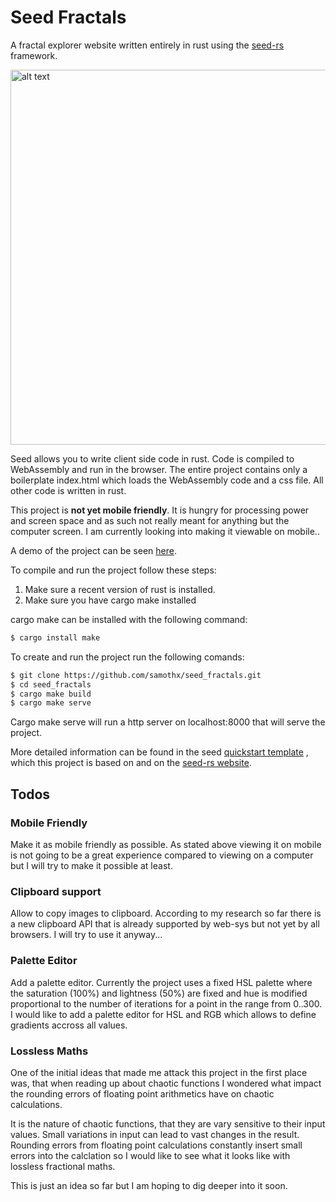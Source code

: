# Seed Fractals

A fractal explorer website written entirely in rust using the [seed-rs](https://seed-rs.org/) framework. 

<img src="https://tele-conference.de/img/fractal.png" alt="alt text" title="image Title" width="600"/>

Seed allows you to write client side code in rust. Code is compiled to WebAssembly and run in the browser.
The entire project contains only a boilerplate index.html which loads the WebAssembly code and a css file.
All other code is written in rust.

This project is **not yet mobile friendly**. It is hungry for processing power and screen space and as such  not really 
meant for anything but the computer screen. I am currently looking into making it viewable on mobile..

A demo of the project can be seen [here](https://tele-conference.de).

To compile and run the project follow these steps:
1. Make sure a recent version of rust is installed.
2. Make sure you have cargo make installed

cargo make can be installed with the following command: 
```bash
$ cargo install make
```
To create and run the project run the following comands:  
```bash
$ git clone https://github.com/samothx/seed_fractals.git
$ cd seed_fractals
$ cargo make build
$ cargo make serve
```
Cargo make serve will run a http server on localhost:8000 that will serve the project.

More detailed information can be found in the seed [quickstart template](https://github.com/seed-rs/seed-quickstart.git) 
, which this project is based on and on the [seed-rs website](https://seed-rs.org/).  

## Todos

### Mobile Friendly
Make it as mobile friendly as possible. As stated above viewing it on mobile is not going to be a great experience 
compared to viewing on a computer but I will try to make it possible at least.

### Clipboard support
Allow to copy images to clipboard. According to my research so far there is a new clipboard API that is already supported by web-sys but not yet by all browsers. I will try to use it anyway...

### Palette Editor
Add a palette editor. Currently the project uses a fixed HSL palette where the saturation (100%) and lightness (50%) are fixed and hue is modified proportional to the number of iterations for a point in the range from 0..300. I would like to add a palette editor for HSL and RGB 
which allows to define gradients accross all values. 

### Lossless Maths
One of the initial ideas that made me attack this project in the first place was, that when reading up about chaotic functions I wondered what 
impact the rounding errors of floating point arithmetics have on chaotic 
calculations. 

It is the nature of chaotic functions, that they are vary sensitive to their input values. Small variations in input can lead to vast changes in the result. Rounding errors from floating point calculations constantly insert small errors into the calclation so I would like to see what it looks like with lossless fractional maths. 

This is just an idea so far but I am hoping to dig deeper into it soon. 
 
